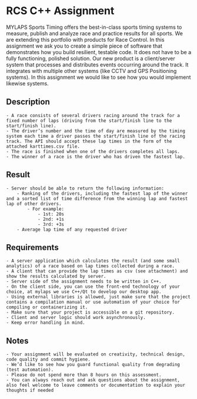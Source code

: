 ﻿# RCS C++ Assignment
MYLAPS Sports Timing offers the best-in-class sports timing systems to measure, publish and analyze race and practice results for all sports. We are extending this portfolio with products for Race Control. In this assignment we ask you to create a simple piece of software that demonstrates how you build resilient, testable code. It does not have to be a fully functioning, polished solution.
Our new product is a client/server system that processes and distributes events occurring around the track. It integrates with multiple other systems (like CCTV and GPS Positioning systems). In this assignment we would like to see how you would implement likewise systems.

## Description
    - A race consists of several drivers racing around the track for a fixed number of laps (driving from the start/finish line to the start/finish line).
    - The driver’s number and the time of day are measured by the timing system each time a driver passes the start/finish line of the racing track. The API should accept these lap times in the form of the attached karttimes.csv file. 
    - The race is finished when one of the drivers completes all laps.
    - The winner of a race is the driver who has driven the fastest lap.

## Result
    - Server should be able to return the following information:
        - Ranking of the drivers, including the fastest lap of the winner and a sorted list of time difference from the winning lap and fastest lap of other drivers.
            - For example: 
                - 1st: 20s
                - 2nd: +1s
                - 3rd: +3s
        - Average lap time of any requested driver
## Requirements
    - A server application which calculates the result (and some small analytics) of a race based on lap times collected during a race.
    - A client that can provide the lap times as csv (see attachment) and show the results calculated by server.
    - Server side of the assignment needs to be written in C++.
    - On the client side, you can use the front-end technology of your choice, at mylaps we use C++/Qt to develop our desktop app.
    - Using external libraries is allowed, just make sure that the project contains a compilation manual or use automation of your choice for compiling or containerizing it.
    - Make sure that your project is accessible on a git repository.
    - Client and server logic should work asynchronously.
    - Keep error handling in mind.

## Notes
    - Your assignment will be evaluated on creativity, technical design, code quality and commit hygiene.
    - We’d like to see how you guard functional quality from degrading (test automation).
    - Please do not spend more than 8 hours on this assessment.
    - You can always reach out and ask questions about the assignment, also feel welcome to leave comments or documentation to explain your thoughts if needed
